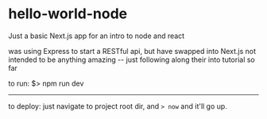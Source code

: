 # hello-world-node
Just a basic Next.js app for an intro to node and react

was using Express to start a RESTful api, but have swapped into Next.js
not intended to be anything amazing -- just following along their into tutorial so far

to run: $> npm run dev

___

to deploy:  just navigate to project root dir, and `> now` and it'll go up.
